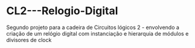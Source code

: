 # CL2---Relogio-Digital
Segundo projeto para a cadeira de Circuitos lógicos 2 - envolvendo a criação de um relógio digital com instanciação e hierarquia de módulos e divisores de clock
